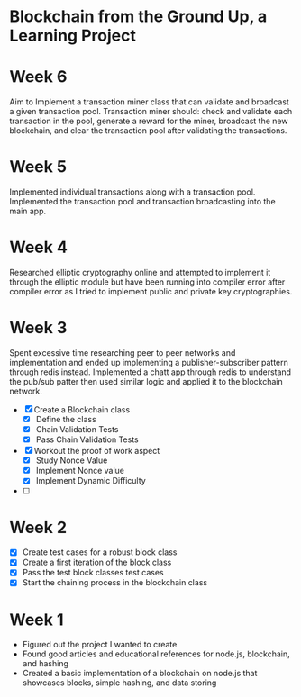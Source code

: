 # Blockchain from the Ground Up, a Learning Project

# Week 6
Aim to Implement a transaction miner class that can validate and broadcast a given transaction pool.
Transaction miner should: check and validate each transaction in the pool, generate a reward for the miner, broadcast the new blockchain, and clear the transaction pool after validating the transactions.

# Week 5
Implemented individual transactions along with a transaction pool. Implemented the transaction pool and transaction broadcasting into the main app.

# Week 4
Researched elliptic cryptography online and attempted to implement it through the elliptic module but have been running into compiler error after compiler error as I tried to implement public and private key cryptographies.

# Week 3
Spent excessive time researching peer to peer networks and implementation and ended up implementing a publisher-subscriber pattern through redis instead. Implemented a chatt app through redis to understand the pub/sub patter then used similar logic and applied it to the blockchain network.

 - [x] Create a Blockchain class
    - [x] Define the class
    - [x] Chain Validation Tests
    - [x] Pass Chain Validation Tests
 - [x] Workout the proof of work aspect
    - [x] Study Nonce Value
    - [X] Implement Nonce value
    - [X] Implement Dynamic Difficulty
 - [ ]

# Week 2

 - [x] Create test cases for a robust block class
 - [x] Create a first iteration of the block class
 - [x] Pass the test block classes test cases
 - [x] Start the chaining process in the blockchain class

# Week 1

 - Figured out the project I wanted to create
 - Found good articles and educational references for node.js, blockchain, and hashing
 - Created a basic implementation of a blockchain on node.js that showcases blocks, simple hashing, and data storing